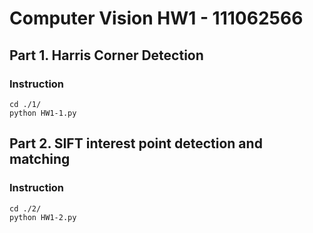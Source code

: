 # Computer Vision HW1 - 111062566

## Part 1. Harris Corner Detection

### Instruction

```shell
cd ./1/
python HW1-1.py 
```


## Part 2. SIFT interest point detection and matching

### Instruction

```shell
cd ./2/
python HW1-2.py 
```

